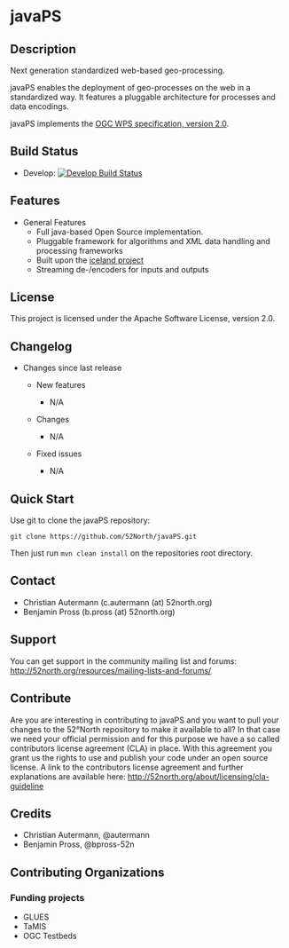 # javaPS

## Description

Next generation standardized web-based geo-processing.

javaPS enables the deployment of geo-processes on the web in a standardized way. It features a pluggable architecture for processes and data encodings.

javaPS implements the [OGC WPS specification, version 2.0](http://docs.opengeospatial.org/is/14-065/14-065.html).

## Build Status
* Develop: [![Develop Build Status](https://travis-ci.org/52North/javaPS.png?branch=develop)](https://travis-ci.org/52North/javaPS)

## Features
* General Features
  * Full java-based Open Source implementation.
  * Pluggable framework for algorithms and XML data handling and processing frameworks
  * Built upon the [iceland project](https://github.com/52North/iceland)
  * Streaming de-/encoders for inputs and outputs

## License

This project is licensed under the Apache Software License, version 2.0.

## Changelog

  * Changes since last release
    * New features
      * N/A
  
    * Changes
      * N/A
  
    * Fixed issues
      * N/A

## Quick Start

Use git to clone the javaPS repository:

```
git clone https://github.com/52North/javaPS.git
```

Then just run `mvn clean install` on the repositories root directory.

## Contact

 * Christian Autermann (c.autermann (at) 52north.org)
 * Benjamin Pross (b.pross (at) 52north.org)

## Support

You can get support in the community mailing list and forums:
http://52north.org/resources/mailing-lists-and-forums/

## Contribute

Are you are interesting in contributing to javaPS and you want to pull your changes to the 52°North repository to make it available to all?
In that case we need your official permission and for this purpose we have a so called contributors license agreement (CLA) in place. With this agreement you grant us the rights to use and publish your code under an open source license.
A link to the contributors license agreement and further explanations are available here:
http://52north.org/about/licensing/cla-guideline

## Credits

 * Christian Autermann, @autermann
 * Benjamin Pross, @bpross-52n

## Contributing Organizations

### Funding projects

 * GLUES
 * TaMIS
 * OGC Testbeds

